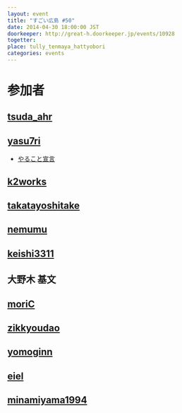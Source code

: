 ```yaml
---
layout: event
title: "すごい広島 #50"
date: 2014-04-30 18:00:00 JST
doorkeeper: http://great-h.doorkeeper.jp/events/10928
togetter: 
place: tully_tenmaya_hattyobori
categories: events
---
```


# 参加者


## [tsuda_ahr](http://twitter.com/tsuda_ahr)


## [yasu7ri](https://www.facebook.com/yasu7ri)
* [やること宣言](https://github.com/great-h/great-h.github.io/issues/858)


## [k2works](https://github.com/k2works)


## [takatayoshitake](http://twitter.com/takatayoshitake)


## [nemumu](https://github.com/nemumu)


## [keishi3311](https://github.com/keishi3311)


## 大野木 基文


## [moriC](https://github.com/moriC)


## [zikkyoudao](http://twitter.com/zikkyoudao)


## [yomoginn](https://github.com/yomoginn)


## [eiel](http://eiel.info/)


## [minamiyama1994](https://github.com/minamiyama1994)
